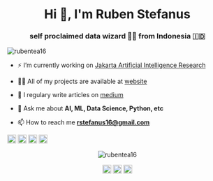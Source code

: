 <h1 align="center">Hi 👋, I'm Ruben Stefanus</h1>
<h3 align="center">self proclaimed data wizard 🧙‍♂️ from Indonesia 🇮🇩</h3>
<p align="left"> <img src="https://komarev.com/ghpvc/?username=rubentea16" alt="rubentea16" /> </p>

- ⚡ I’m currently working on [Jakarta Artificial Intelligence Research](https://github.com/jakartaresearch)

- 👨‍💻 All of my projects are available at [website](https://rubentea16.github.io/)

- 📝 I regulary write articles on [medium](https://medium.com/@rstefanus16)

- 💬 Ask me about **AI, ML, Data Science, Python, etc**

- 📫 How to reach me **rstefanus16@gmail.com**

<p align="left"><img src="https://konpa.github.io/devicon/devicon.git/icons/docker/docker-original-wordmark.svg" alt="docker" width="20" height="20"/> <img src="https://konpa.github.io/devicon/devicon.git/icons/mysql/mysql-original-wordmark.svg" alt="mysql" width="20" height="20"/> <img src="https://konpa.github.io/devicon/devicon.git/icons/postgresql/postgresql-original-wordmark.svg" alt="postgresql" width="20" height="20"/> <img src="https://konpa.github.io/devicon/devicon.git/icons/python/python-original-wordmark.svg" alt="python" width="20" height="20"/></p><p align="center"> <img src="https://github-readme-stats.vercel.app/api?username=rubentea16&show_icons=true" alt="rubentea16" /> </p>

<p align="center">
<a href="https://twitter.com/mindbelowink" target="blank"><img align="center" src="https://cdn.jsdelivr.net/npm/simple-icons@3.0.1/icons/twitter.svg" alt="mindbelowink" height="20" width="20" /></a>
<a href="https://linkedin.com/in/rubenstefanus" target="blank"><img align="center" src="https://cdn.jsdelivr.net/npm/simple-icons@3.0.1/icons/linkedin.svg" alt="rubenstefanus" height="20" width="20" /></a>
<a href="https://instagram.com/rubenstefanus" target="blank"><img align="center" src="https://cdn.jsdelivr.net/npm/simple-icons@3.0.1/icons/instagram.svg" alt="rubenstefanus" height="20" width="20" /></a>
</p>
